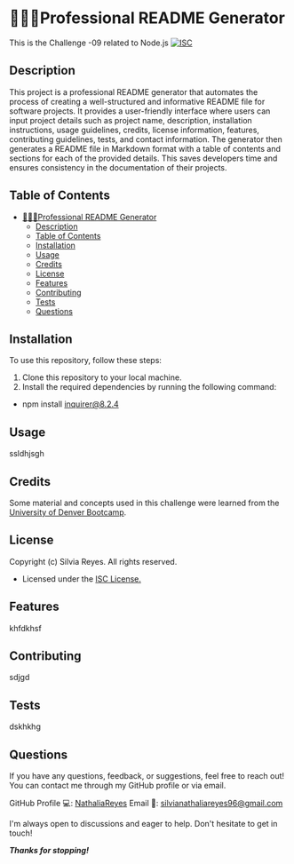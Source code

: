 # 👩🏽‍💻Professional README Generator

This is the Challenge -09 related to Node.js
[![ISC](https://img.shields.io/badge/License-ISC-blue.svg)](https://opensource.org/licenses/ISC)

## Description

This project is a professional README generator that automates the process of creating a well-structured and informative README file for software projects. It provides a user-friendly interface where users can input project details such as project name, description, installation instructions, usage guidelines, credits, license information, features, contributing guidelines, tests, and contact information. The generator then generates a README file in Markdown format with a table of contents and sections for each of the provided details. This saves developers time and ensures consistency in the documentation of their projects.

## Table of Contents
- [👩🏽‍💻Professional README Generator](#professional-readme-generator)
  - [Description](#description)
  - [Table of Contents](#table-of-contents)
  - [Installation](#installation)
  - [Usage](#usage)
  - [Credits](#credits)
  - [License](#license)
  - [Features](#features)
  - [Contributing](#contributing)
  - [Tests](#tests)
  - [Questions](#questions)

## Installation

To use this repository, follow these steps:

1. Clone this repository to your local machine.
2. Install the required dependencies by running the following command:
+ npm install inquirer@8.2.4
  
## Usage

ssldhjsgh

## Credits

Some material and concepts used in this challenge were learned from the [University of Denver Bootcamp](https://bootcamp.du.edu/coding/).

## License

Copyright (c) Silvia Reyes. All rights reserved.

+ Licensed under the [ISC License.](https://opensource.org/licenses/ISC)


## Features

khfdkhsf

## Contributing

sdjgd

## Tests

dskhkhg

## Questions
If you have any questions, feedback, or suggestions, feel free to reach out! You can contact me through my GitHub profile or via email.

GitHub Profile 💻: [NathaliaReyes](https://github.com/NathaliaReyes)
Email 📧: silvianathaliareyes96@gmail.com

I'm always open to discussions and eager to help. Don't hesitate to get in touch!



**_Thanks for stopping!_**
